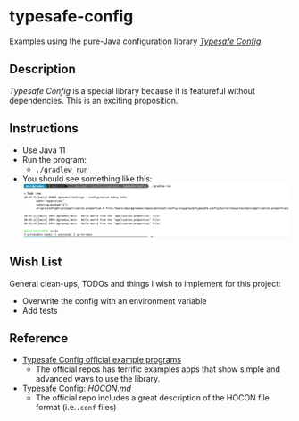 # typesafe-config

Examples using the pure-Java configuration library [*Typesafe Config*](https://github.com/lightbend/config).

## Description

*Typesafe Config* is a special library because it is featureful without dependencies. This is an exciting proposition.  

## Instructions

* Use Java 11
* Run the program:
  * `./gradlew run`
* You should see something like this:
  ![output.png](output.png)

## Wish List

General clean-ups, TODOs and things I wish to implement for this project:

* Overwrite the config with an environment variable
* Add tests

## Reference

* [Typesafe Config official example programs](https://github.com/lightbend/config/tree/main/examples/java)
  * The official repos has terrific examples apps that show simple and advanced ways to use the library.
* [Typesafe Config: *HOCON.md*](https://github.com/lightbend/config/blob/main/HOCON.md)
  * The official repo includes a great description of the HOCON file format (i.e.`.conf` files) 
